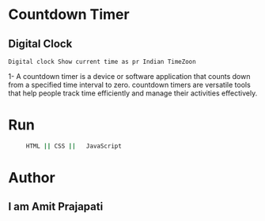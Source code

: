 # Countdown Timer

## Digital Clock

```
Digital clock Show current time as pr Indian TimeZoon
```
1- A countdown timer is a device or software application that counts down from a specified time interval to zero.
countdown timers are versatile tools that help people track time efficiently and manage their activities effectively.


# Run 
```bash
     HTML || CSS ||   JavaScript
```

# Author
## I am Amit Prajapati
